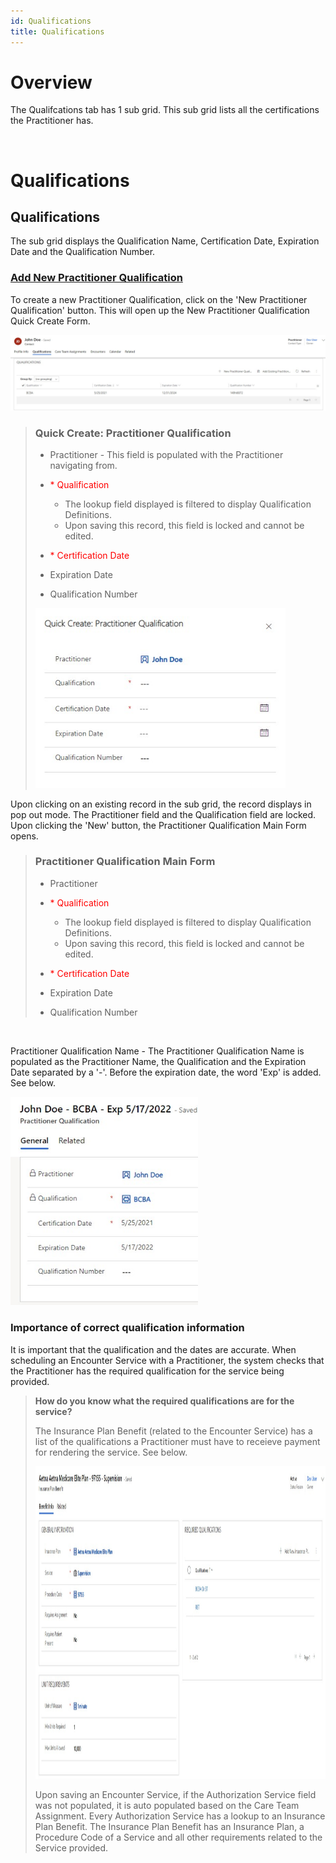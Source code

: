 ```yaml
---
id: Qualifications
title: Qualifications
---
```

# Overview

The Qualifcations tab has 1 sub grid. This sub grid lists all the certifications the Practitioner has.   

<br>

# Qualifications

## Qualifications 

The sub grid displays the Qualification Name, Certification Date, Expiration Date and the Qualification Number. 

 ### <u> Add New Practitioner Qualification </u>
 
 To create a new Practitioner Qualification, click on the 'New Practitioner Qualification' button. This will open up the New Practitioner Qualification Quick Create Form.

<img src ="/static/img/qualification.jpg" width="900"/>

<br>

> ### Quick Create: Practitioner Qualification
>
> - Practitioner - This field is populated with the Practitioner navigating from.
> - <span style="color:red"> * </style>Qualification
>
>   - The lookup field displayed is filtered to display Qualification Definitions.
>   - Upon saving this record, this field is locked and cannot be edited. 
> - <span style="color:red"> * </style>Certification Date
> - Expiration Date
> - Qualification Number 
>
> <img src ="/static/img/pqQuickCreate.jpg" width="400"/>

Upon clicking on an existing record in the sub grid, the record displays in pop out mode. The Practitioner field and the Qualification field are locked. 
Upon clicking the 'New' button, the Practitioner Qualification Main Form opens. 

> ### Practitioner Qualification Main Form
>
> - Practitioner
> - <span style="color:red"> * </style>Qualification
>
>   - The lookup field displayed is filtered to display Qualification Definitions.
>   - Upon saving this record, this field is locked and cannot be edited. 
> - <span style="color:red"> * </style>Certification Date
> - Expiration Date
> - Qualification Number 
>

<br>

Practitioner Qualification Name - The Practitioner Qualification Name is populated as the Practitioner Name, the Qualification and the Expiration Date separated by a '-'. Before the expiration date, the word 'Exp' is added. See below. 


<img src ="/static/img/PractitionerQualificationName.jpg" width="300"/>
<br>

### <b> Importance of correct qualification information </b>

It is important that the qualification and the dates are accurate. When scheduling an Encounter Service with a Practitioner, the system checks that the Practitioner has the required qualification for the service being provided.
 
> <b>How do you know what the required qualifications are for the service? </b>
>
> The Insurance Plan Benefit (related to the Encounter Service) has a list of the qualifications a Practitioner must have to receieve payment for rendering the service. See below. 
>
> <img src ="/static/img/PractitionerQualification.jpg" width="1500" height="500"/>
>
> Upon saving an Encounter Service, if the Authorization Service field was not populated, it is auto populated based on the Care Team Assignment. Every Authorization Service has a lookup to an Insurance Plan Benefit. The Insurance Plan Benefit has an Insurance Plan, a Procedure Code of a Service and all other requirements related to the Service provided.